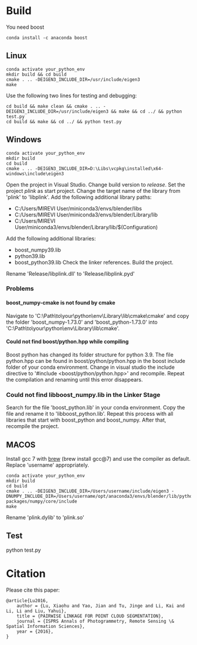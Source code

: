 # Build

You need boost

```
conda install -c anaconda boost
```

## Linux

```
conda activate your_python_env
mkdir build && cd build
cmake . .. -DEIGEN3_INCLUDE_DIR=/usr/include/eigen3
make
```

Use the following two lines for testing and debugging:

```
cd build && make clean && cmake . .. -DEIGEN3_INCLUDE_DIR=/usr/include/eigen3 && make && cd ../ && python test.py
cd build && make && cd ../ && python test.py
```

## Windows

```
conda activate your_python_env
mkdir build 
cd build
cmake . .. -DEIGEN3_INCLUDE_DIR=D:\Libs\vcpkg\installed\x64-windows\include\eigen3
```

Open the project in Visual Studio. Change build version to *release*. Set the project *plink* as start project. Change the target name of the library from 'plink' to 'libplink'. Add the following additional library paths: 
* C:/Users/MIREVI User/miniconda3/envs/blender/libs
* C:/Users/MIREVI User/miniconda3/envs/blender/Library/lib
* C:/Users/MIREVI User/miniconda3/envs/blender/Library/lib/$(Configuration)

Add the following additional libraries: 
* boost_numpy39.lib
* python39.lib
* boost_python39.lib
Check the linker references. Build the project. 

Rename 'Release/libplink.dll' to 'Release/libplink.pyd'

### Problems

#### boost_numpy-cmake is not found by cmake

Navigate to 'C:\Path\to\your\python\env\Library\lib\cmake\cmake' and copy the folder 'boost_numpy-1.73.0' and 'boost_python-1.73.0' into 'C:\Path\to\your\python\env\Library\lib\cmake'.

#### Could not find boost/python.hpp while compiling

Boost python has changed its folder structure for python 3.9. The file python.hpp can be found in boost/python/python.hpp in the boost include folder of your conda environment. Change in visual studio the include directive to '#include <boost/python/python.hpp>' and recompile. Repeat the compilation and renaming until this error disappears. 

### Could not find libboost_numpy.lib in the Linker Stage

Search for the file 'boost_python.lib' in your conda environment. Copy the file and rename it to 'libboost_python.lib'. Repeat this process with all libraries that start with boost_python and boost_numpy. After that, recompile the project. 

## MACOS

Install gcc 7 with [brew](https://brew.sh/) (brew install gcc@7) and use the compiler as default. Replace 'username' appropriately. 

```
conda activate your_python_env
mkdir build 
cd build
cmake . .. -DEIGEN3_INCLUDE_DIR=/Users/username/include/eigen3 -DNUMPY_INCLUDE_DIR=/Users/username/opt/anaconda3/envs/blender/lib/python3.8/site-packages/numpy/core/include
make
```

Rename 'plink.dylib' to 'plink.so'

## Test

python test.py

# Citation

Please cite this paper:

```
@article{Lu2016,
    author = {Lu, Xiaohu and Yao, Jian and Tu, Jinge and Li, Kai and Li, Li and Liu, Yahui},
    title = {PAIRWISE LINKAGE FOR POINT CLOUD SEGMENTATION},
    journal = {ISPRS Annals of Photogrammetry, Remote Sensing \& Spatial Information Sciences},
    year = {2016},
}
```